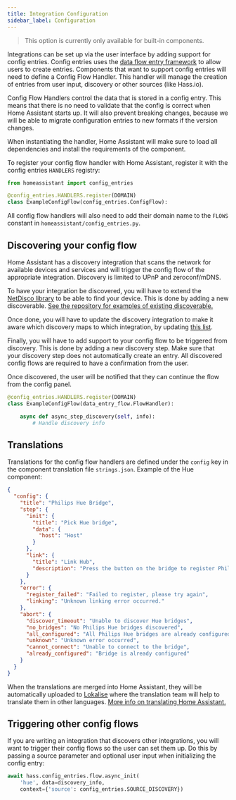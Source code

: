 ```yaml
---
title: Integration Configuration
sidebar_label: Configuration
---
```


> This option is currently only available for built-in components.

Integrations can be set up via the user interface by adding support for config entries. Config entries uses the [data flow entry framework](data_entry_flow_index.md) to allow users to create entries. Components that want to support config entries will need to define a Config Flow Handler. This handler will manage the creation of entries from user input, discovery or other sources (like Hass.io).

Config Flow Handlers control the data that is stored in a config entry. This means that there is no need to validate that the config is correct when Home Assistant starts up. It will also prevent breaking changes, because we will be able to migrate configuration entries to new formats if the version changes.

When instantiating the handler, Home Assistant will make sure to load all dependencies and install the requirements of the component.

To register your config flow handler with Home Assistant, register it with the config entries `HANDLERS` registry:

```python
from homeassistant import config_entries

@config_entries.HANDLERS.register(DOMAIN)
class ExampleConfigFlow(config_entries.ConfigFlow):
```

All config flow handlers will also need to add their domain name to the `FLOWS` constant in `homeassistant/config_entries.py`.

## Discovering your config flow

Home Assistant has a discovery integration that scans the network for available devices and services and will trigger the config flow of the appropriate integration. Discovery is limited to UPnP and zeroconf/mDNS.

To have your integration be discovered, you will have to extend the [NetDisco library](https://github.com/home-assistant/netdisco) to be able to find your device. This is done by adding a new discoverable. [See the repository for examples of existing discoverable.](https://github.com/home-assistant/netdisco/tree/master/netdisco/discoverables)

Once done, you will have to update the discovery integration to make it aware which discovery maps to which integration, by updating [this list](https://github.com/home-assistant/home-assistant/blob/dev/homeassistant/components/discovery/__init__.py#L55).

Finally, you will have to add support to your config flow to be triggered from discovery. This is done by adding a new discovery step. Make sure that your discovery step does not automatically create an entry. All discovered config flows are required to have a confirmation from the user.

Once discovered, the user will be notified that they can continue the flow from the config panel.

```python
@config_entries.HANDLERS.register(DOMAIN)
class ExampleConfigFlow(data_entry_flow.FlowHandler):

    async def async_step_discovery(self, info):
        # Handle discovery info
```

## Translations

Translations for the config flow handlers are defined under the `config` key in the component translation file `strings.json`. Example of the Hue component:

```json
{
  "config": {
    "title": "Philips Hue Bridge",
    "step": {
      "init": {
        "title": "Pick Hue bridge",
        "data": {
          "host": "Host"
        }
      },
      "link": {
        "title": "Link Hub",
        "description": "Press the button on the bridge to register Philips Hue with Home Assistant.\n\n![Location of button on bridge](/static/images/config_philips_hue.jpg)"
      }
    },
    "error": {
      "register_failed": "Failed to register, please try again",
      "linking": "Unknown linking error occurred."
    },
    "abort": {
      "discover_timeout": "Unable to discover Hue bridges",
      "no_bridges": "No Philips Hue bridges discovered",
      "all_configured": "All Philips Hue bridges are already configured",
      "unknown": "Unknown error occurred",
      "cannot_connect": "Unable to connect to the bridge",
      "already_configured": "Bridge is already configured"
    }
  }
}
```

When the translations are merged into Home Assistant, they will be automatically uploaded to [Lokalise](https://lokalise.co/) where the translation team will help to translate them in other languages. [More info on translating Home Assistant.](internationalization_translation.md)

## Triggering other config flows

If you are writing an integration that discovers other integrations, you will want to trigger their config flows so the user can set them up. Do this by passing a source parameter and optional user input when initializing the config entry:

```python
await hass.config_entries.flow.async_init(
    'hue', data=discovery_info,
    context={'source': config_entries.SOURCE_DISCOVERY})
```

